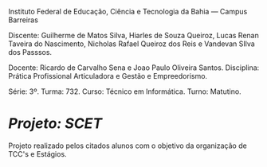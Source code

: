 Instituto Federal de Educação, Ciência e Tecnologia da Bahia — Campus Barreiras

Discente: Guilherme de Matos Silva, Hiarles de Souza Queiroz, Lucas Renan Taveira do Nascimento, Nicholas Rafael Queiroz dos Reis e Vandevan SIlva dos Passsos. 

Docente: Ricardo de Carvalho Sena e Joao Paulo Oliveira Santos. Disciplina: Prática Profissional Articuladora e Gestão e Empreedorismo. 

Série: 3º. Turma: 732. Curso: Técnico em Informática. Turno: Matutino.


*Projeto: SCET*
=============

Projeto realizado pelos citados alunos com o objetivo da organização de TCC's e Estágios. 
